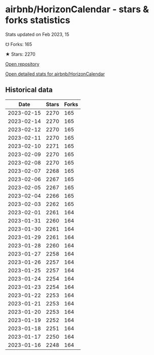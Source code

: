 # airbnb/HorizonCalendar - stars & forks statistics

Stats updated on Feb 2023, 15

☋ Forks: 165

★ Stars: 2270

[Open repository](https://github.com/airbnb/HorizonCalendar)

[Open detailed stats for airbnb/HorizonCalendar](https://reviewgithub.com/rep/airbnb/HorizonCalendar)

## Historical data
| Date | Stars | Forks |
|------|-------|-------|
| 2023-02-15 | 2270 | 165 | 
| 2023-02-14 | 2270 | 165 | 
| 2023-02-12 | 2270 | 165 | 
| 2023-02-11 | 2270 | 165 | 
| 2023-02-10 | 2271 | 165 | 
| 2023-02-09 | 2270 | 165 | 
| 2023-02-08 | 2270 | 165 | 
| 2023-02-07 | 2268 | 165 | 
| 2023-02-06 | 2267 | 165 | 
| 2023-02-05 | 2267 | 165 | 
| 2023-02-04 | 2266 | 165 | 
| 2023-02-03 | 2262 | 165 | 
| 2023-02-01 | 2261 | 164 | 
| 2023-01-31 | 2260 | 164 | 
| 2023-01-30 | 2261 | 164 | 
| 2023-01-29 | 2261 | 164 | 
| 2023-01-28 | 2260 | 164 | 
| 2023-01-27 | 2258 | 164 | 
| 2023-01-26 | 2257 | 164 | 
| 2023-01-25 | 2257 | 164 | 
| 2023-01-24 | 2254 | 164 | 
| 2023-01-23 | 2254 | 164 | 
| 2023-01-22 | 2253 | 164 | 
| 2023-01-21 | 2253 | 164 | 
| 2023-01-20 | 2253 | 164 | 
| 2023-01-19 | 2252 | 164 | 
| 2023-01-18 | 2251 | 164 | 
| 2023-01-17 | 2250 | 164 | 
| 2023-01-16 | 2248 | 164 | 

